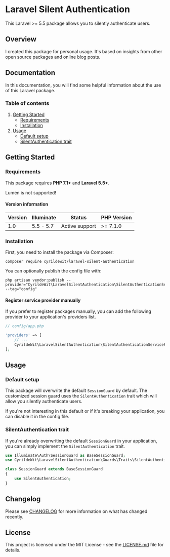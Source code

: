 # Laravel Silent Authentication

This Laravel >= 5.5 package allows you to silently authenticate users.

## Overview

I created this package for personal usage. It's based on insights from other open source packages and online blog posts.

## Documentation

In this documentation, you will find some helpful information about the use of this Laravel package.

### Table of contents

1. [Getting Started](#getting-started)
    * [Requirements](#requirements)
    * [Installation](#installation)
2. [Usage](#usage)
    * [Default setup](#default-setup)
    * [SilentAuthentication trait](#preparing-your-model)

## Getting Started

### Requirements

This package requires **PHP 7.1+** and **Laravel 5.5+**.

Lumen is not supported!

#### Version information

| Version | Illuminate | Status         | PHP Version |
|---------|------------|----------------|-------------|
| 1.0     | 5.5 - 5.7  | Active support | >= 7.1.0    |

### Installation

First, you need to install the package via Composer:

```winbatch
composer require cyrildewit/laravel-silent-authentication
```

You can optionally publish the config file with:

```winbatch
php artisan vendor:publish --provider="CyrildeWit\LaravelSilentAuthentication\SilentAuthenticationServiceProvider" --tag="config"
```

#### Register service provider manually

If you prefer to register packages manually, you can add the following provider to your application's providers list.

```php
// config/app.php

'providers' => [
    // ...
    CyrildeWit\LaravelSilentAuthentication\SilentAuthenticationServiceProvider::class,
];
```

## Usage

### Default setup

This package will overwrite the default `SessionGuard` by default. The customized session guard uses the `SilentAuthentication` trait which will allow you silently authenticate users.

If you're not interesting in this default or if it's breaking your application, you can disable it in the config file.

### SilentAuthentication trait

If you're already overwriting the default `SessionGuard` in your application, you can simply implement the `SilentAuthentication` trait.

```php
use Illuminate\Auth\SessionGuard as BaseSessionGuard;
use CyrildeWit\LaravelSilentAuthentication\Guards\Traits\SilentAuthentication;

class SessionGuard extends BaseSessionGuard
{
    use SilentAuthentication;
}
```

## Changelog

Please see [CHANGELOG](CHANGELOG-2.0.md) for more information on what has changed recently.

## License

This project is licensed under the MIT License - see the [LICENSE.md](LICENSE.md) file for details.
